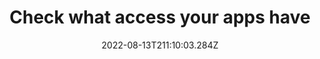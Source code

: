 ---
title: Check what access your apps have
date: "2022-08-13T211:10:03.284Z"
description: "When you first install a new app, you are often required to enable permissions such as access to your Camera, Contacts, Microphone or Location Data. However, many of these are often superfluous to the primary function of the app. Look through the app permissions tab in your phone’s settings and review what access each app has. Consider denying some of them access to anything that you don’t think it actually needs."
position: 15
section: "Phone"
---